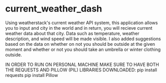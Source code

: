 # current_weather_dash
Using weatherstack's current weather API system, this application allows you to input and city in the world and in return, you will recieve current weather data about that city. Data such as temperature, weather description, and wind speed will be made visible. I also added suggestions based on the data on whether on not you should be outside at the given moment and whether or not you should take an umbrella or winter clothing outside.

IN ORDER TO RUN ON PERSONAL MACHINE MAKE SURE TO HAVE BOTH THE REQUESTS AND PILLOW (PIL) LIBRARIES DOWNLOADED:
  pip install requests 
  pip install Pillow 
